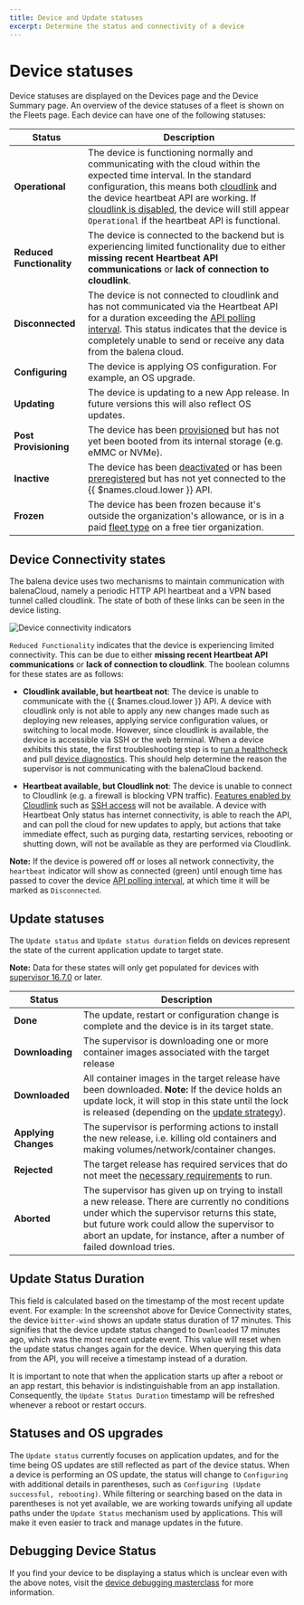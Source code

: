 ```yaml
---
title: Device and Update statuses
excerpt: Determine the status and connectivity of a device
---
```


# Device statuses

Device statuses are displayed on the Devices page and the Device Summary page. An overview of the device statuses of a fleet is shown on the Fleets page. Each device can have one of the following statuses:

| Status                                       | Description                                                                                                                                                                      |
|----------------------------------------------|----------------------------------------------------------------------------------------------------------------------------------------------------------------------------------|
| **Operational**                              | The device is functioning normally and communicating with the cloud within the expected time interval. In the standard configuration, this means both [cloudlink][cloudlink] and the device heartbeat API are working. If [cloudlink is disabled][bandwidth-reduction], the device will still appear `Operational` if the heartbeat API is functional.   |
| **Reduced Functionality**        | The device is connected to the backend but is experiencing limited functionality due to either **missing recent Heartbeat API communications** or **lack of connection to cloudlink**.                                                                                       |
| **Disconnected**                                  | The device is not connected to cloudlink and has not communicated via the Heartbeat API for a duration exceeding the [API polling interval][poll-interval]. This status indicates that the device is completely unable to send or receive any data from the balena cloud.                                                                                                                                                           |
| **Configuring**                              | The device is applying OS configuration. For example, an OS upgrade.                                                                                                                                         |
| **Updating**                                 | The device is updating to a new App release. In future versions this will also reflect OS updates.                                                                                                                                        |
| **Post Provisioning**                        | The device has been [provisioned][device-provisioning] but has not yet been booted from its internal storage (e.g. eMMC or NVMe).                                                                                              |
| **Inactive**                                 | The device has been [deactivated][deactivated] or has been [preregistered][preregistered] but has not yet connected to the {{ $names.cloud.lower }} API.                         |
| **Frozen**                                   | The device has been frozen because it's outside the organization's allowance, or is in a paid [fleet type][fleet type] on a free tier organization.                              |


## Device Connectivity states



The balena device uses two mechanisms to maintain communication with balenaCloud, namely a periodic HTTP API heartbeat and a VPN based tunnel called cloudlink. The state of both of these links can be seen in the device listing.

![Device connectivity indicators](/img/common/main_dashboard/device_status.webp)

`Reduced Functionality` indicates that the device is experiencing limited connectivity. This can be due to either **missing recent Heartbeat API communications** or **lack of connection to cloudlink**. The boolean columns for these states are as follows:

- **Cloudlink available, but heartbeat not**: The device is unable to communicate with the {{ $names.cloud.lower }} API. A device with cloudlink only is not able to apply any new changes made such as deploying new releases, applying service configuration values, or switching to local mode. However, since cloudlink is available, the device is accessible via SSH or the web terminal. When a device exhibits this state, the first troubleshooting step is to [run a healthcheck](https://docs.balena.io/reference/diagnostics/#device-health-checks) and pull [device diagnostics](https://docs.balena.io/reference/diagnostics/#device-diagnostics). This should help determine the reason the supervisor is not communicating with the balenaCloud backend.

- **Heartbeat available, but Cloudlink not**: The device is unable to connect to Cloudlink (e.g. a firewall is blocking VPN traffic). [Features enabled by Cloudlink][cloudlink] such as [SSH access][ssh-access] will not be available. A device with Heartbeat Only status has internet connectivity, is able to reach the API, and can poll the cloud for new updates to apply, but actions that take immediate effect, such as purging data, restarting services, rebooting or shutting down, will not be available as they are performed via Cloudlink.

__Note:__ If the device is powered off or loses all network connectivity, the `heartbeat` indicator will show as connected (green) until enough time has passed to cover the device [API polling interval][poll-interval], at which time it will be marked as `Disconnected`.


## Update statuses

The `Update status` and `Update status duration` fields on devices represent the state of the current application update to target state. 

__Note:__ Data for these states will only get populated for devices with [supervisor 16.7.0](https://github.com/balena-os/balena-supervisor/blob/master/CHANGELOG.md#v1670) or later.

| Status                                       | Description                                                                                                                                                                      |
|----------------------------------------------|----------------------------------------------------------------------------------------------------------------------------------------------------------------------------------|
| **Done**                              | The update, restart or configuration change is complete and the device is in its target state.                                          |
| **Downloading**                       | The supervisor is downloading one or more container images associated with the target release                                           |
| **Downloaded**                        | All container images in the target release have been downloaded. **Note:** If the device holds an update lock, it will stop in this state until the lock is released (depending on the [update strategy](https://docs.balena.io/learn/deploy/release-strategy/update-strategies/#controlling-the-update-strategy)). |
| **Applying Changes**                  | The supervisor is performing actions to install the new release, i.e. killing old containers and making volumes/network/container changes.    |
| **Rejected**                          | The target release has required services that do not meet the [necessary requirements](https://docs.balena.io/learn/develop/multicontainer/#container-requirements) to run. |
| **Aborted**                           | The supervisor has given up on trying to install a new release. There are currently no conditions under which the supervisor returns this state, but future work could allow the supervisor to abort an update, for instance, after a number of failed download tries.    |

## Update Status Duration

This field is calculated based on the timestamp of the most recent update event. For example: In the screenshot above for Device Connectivity states, the device `bitter-wind` shows an update status duration of 17 minutes. This signifies that the device update status changed to `Downloaded` 17 minutes ago, which was the most recent update event. This value will reset when the update status changes again for the device. When querying this data from the API, you will receive a timestamp instead of a duration.

It is important to note that when the application starts up after a reboot or an app restart, this behavior is indistinguishable from an app installation. Consequently, the `Update Status Duration` timestamp will be refreshed whenever a reboot or restart occurs.

## Statuses and OS upgrades

The `Update status` currently focuses on application updates, and for the time being OS updates are still reflected as part of the device status. When a device is performing an OS update, the status will change to `Configuring` with additional details in parentheses, such as `Configuring (Update successful, rebooting)`. While filtering or searching based on the data in parentheses is not yet available, we are working towards unifying all update paths under the `Update Status` mechanism used by applications. This will make it even easier to track and manage updates in the future.

## Debugging Device Status

If you find your device to be displaying a status which is unclear even with the above notes, visit the [device debugging masterclass][debugging-masterclass] for more information.

[deactivated]: /learn/accounts/billing/#inactive-devices
[poll-interval]: /learn/manage/configuration/#variable-list
[device-provisioning]: /learn/welcome/primer/#device-provisioning
[preregistered]:/learn/more/masterclasses/advanced-cli/#52-preregistering-a-device
[fleet type]:/learn/accounts/fleet-types
[debugging-masterclass]:/learn/more/masterclasses/device-debugging
[cloudlink]:/learn/welcome/security/#cloudlink
[bandwidth-reduction]:/reference/supervisor/bandwidth-reduction/#side-effects--warnings
[ssh-access]:/learn/manage/ssh-access/
